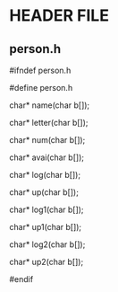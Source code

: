 # HEADER FILE 
## person.h 
#ifndef person.h 

#define person.h

char* name(char b[]);

char* letter(char b[]); 

char* num(char b[]); 

char* avai(char b[]); 

char* log(char b[]); 

char* up(char b[]); 

char* log1(char b[]); 

char* up1(char b[]); 

char* log2(char b[]); 

char* up2(char b[]);

#endif
